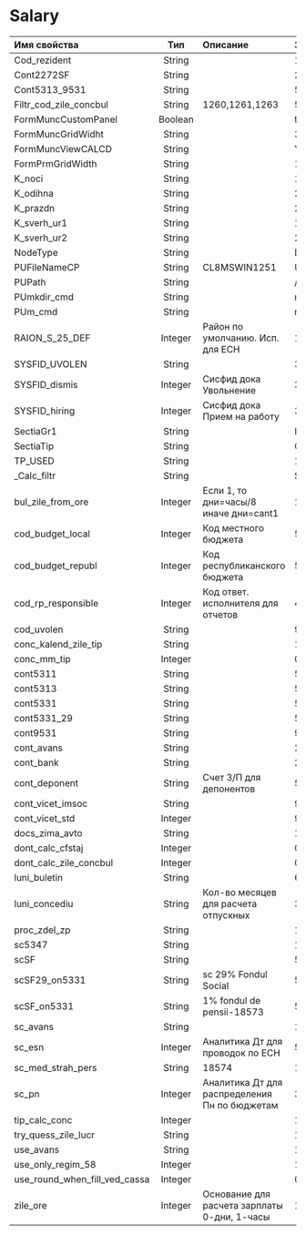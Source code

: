# Salary

| **Имя свойства** | **Тип** | **Описание** | **Значение для примера** |
| :------------- |:-------------:| :-----| :-----|
| Cod\_rezident | String |   | 1 |
| Cont2272SF | String  |   | 2275 |
| Cont5313\_9531 | String  |   | 5311,9531  |
| Filtr\_cod\_zile\_concbul | String  | 1260,1261,1263 | 5091  |
| FormMuncCustomPanel | Boolean |   | true  |
| FormMuncGridWidht | String  |   | 320  |
| FormMuncViewCALCD | String  |   | YPMR\_VSLRPRM\_CALCD |
| FormPrmGridWidth | String  |   | 170  |
| K\_noci | String  |   | 1.5  |
| K\_odihna | String  |   | 2  |
| K\_prazdn | String  |   | 2  |
| K\_sverh\_ur1 | String  |   | 1.5  |
| K\_sverh\_ur2 | String |   | 2 |
| NodeType | String  |   | Docs  |
| PUFileNameCP | String  | CL8MSWIN1251  | UTF8  |
| PUPath | String  |   | /var/un4  |
| PUmkdir\_cmd | String  |   | mkdir -p  |
| PUm\_cmd | String  |   | rm -rf  |
| RAION\_S\_25\_DEF | Integer  | Район по умолчанию. Исп. для ЕСН  | 1  |
| SYSFID\_UVOLEN | String  |   | 327  |
| SYSFID\_dismis | Integer  | Сисфид дока Увольнение  | 327  |
| SYSFID\_hiring | Integer  | Сисфид дока Прием на работу  | 322  |
| SectiaGr1 | String  |   | I  |
| SectiaTip | String  |   | O  |
| TP\_USED | String  |   | 1  |
| \_Calc\_filtr | String  |   | SAL  |
| bul\_zile\_from\_ore | Integer  | Если 1, то дни=часы/8 иначе дни=cant1  | 1  |
| cod\_budget\_local | Integer  | Код местного бюджета  | 5492  |
| cod\_budget\_republ | Integer  | Код республиканского бюджета  | 5493  |
| cod\_rp\_responsible | Integer  | Код ответ. исполнителя для отчетов  | 4879  |
| cod\_uvolen | String  |   | 99  |
| conc\_kalend\_zile\_tip | String  |   | 1  |
| conc\_mm\_tip | Integer  |   | 0  |
| cont5311 | String  |   | 5311  |
| cont5313 | String  |   | 5311  |
| cont5331 | String  |   | 5331  |
| cont5331\_29 | String  |   | 5331  |
| cont9531 | String  |   | 9531  |
| cont\_avans | String  |   | 2277  |
| cont\_bank | String  |   | 2421  |
| cont\_deponent | String  | Счет З/П для депонентов  | 5312  |
| cont\_vicet\_imsoc | String  |   | 9513  |
| cont\_vicet\_std | Integer  |   | 9514  |
| docs\_zima\_avto | String  |   | 1551  |
| dont\_calc\_cfstaj | Integer  |   | 0  |
| dont\_calc\_zile\_concbul | Integer  |   | 0  |
| luni\_buletin | String  |   | 6  |
| luni\_concediu | String  | Кол-во месяцев для расчета отпускных | 3  |
| proc\_zdel\_zp | String  |   | 13.5  |
| sc5347 | String  |   | 1251  |
| scSF | String  |   | 5198  |
| scSF29\_on5331 | String  | sc 29% Fondul Social  | 5198  |
| scSF\_on5331 | String  | 1% fondul de pensii-18573  | 5198  |
| sc\_avans | String  |   | 1293  |
| sc\_esn | Integer  | Аналитика Дт для проводок по ЕСН  | 5036  |
| sc\_med\_strah\_pers | String  | 18574  | 1258  |
| sc\_pn | Integer  | Аналитика Дт для распределения Пн по бюджетам  | 3968  |
| tip\_calc\_conc | Integer  |   | 1  |
| try\_quess\_zile\_lucr | String  |   | 1 |
| use\_avans | String  |   | 1 |
| use\_only\_regim\_58 | Integer  |   | 1 |
| use\_round\_when\_fill\_ved\_cassa | Integer  |   | 0  |
| zile\_ore | Integer  | Основание для расчета зарплаты 0-дни, 1-часы  | 1 |

